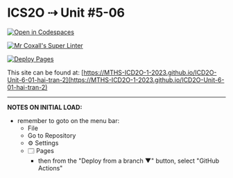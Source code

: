 # ICS2O ⇢ Unit #5-06

[![Open in Codespaces](https://classroom.github.com/assets/launch-codespace-7f7980b617ed060a017424585567c406b6ee15c891e84e1186181d67ecf80aa0.svg)](https://classroom.github.com/open-in-codespaces?assignment_repo_id=15013574)

[![Mr Coxall's Super Linter](https://github.com/MTHS-ICD2O-1-2023/ICD2O-Unit-5-06-hai-tran-2/workflows/Mr%20Coxall's%20Super%20Linter/badge.svg)](https://github.com/MTHS-ICD2O-1-2023/ICD2O-Unit-6-01-hai-tran-2/actions)

[![Deploy Pages](https://github.com/MTHS-ICD2O-1-2023/ICD2O-Unit-6-01-hai-tran-2/workflows/Deploy%20Pages/badge.svg)](https://github.com/MTHS-ICD2O-1-2023/ICD2O-Unit-6-01-hai-tran-2/actions)

This site can be found at: [https://MTHS-ICD2O-1-2023.github.io/ICD2O-Unit-6-01-hai-tran-2](https://MTHS-ICD2O-1-2023.github.io/ICD2O-Unit-6-01-hai-tran-2)

---

**NOTES ON INITIAL LOAD:**
- remember to goto on the menu bar:
  - File
  - Go to Repository
  - ⚙ Settings
  - 🗔 Pages
    - then from the "Deploy from a branch ▼" button, select "GitHub Actions"
